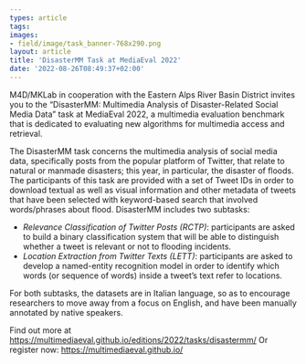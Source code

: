 ```yaml
---
types: article
tags:
images: 
- field/image/task_banner-768x290.png
layout: article
title: 'DisasterMM Task at MediaEval 2022'
date: '2022-08-26T08:49:37+02:00'
---
```

<p>M4D/MKLab in cooperation with the Eastern Alps River Basin District invites you to the “DisasterMM: Multimedia Analysis of Disaster-Related Social Media Data” task at MediaEval 2022, a multimedia evaluation benchmark that is dedicated to evaluating new algorithms for multimedia access and retrieval.</p>
<p>The DisasterMM task concerns the multimedia analysis of social media data, specifically posts from the popular platform of Twitter, that relate to natural or manmade disasters; this year, in particular, the disaster of floods. The participants of this task are provided with a set of Tweet IDs in order to download textual as well as visual information and other metadata of tweets that have been selected with keyword-based search that involved words/phrases about flood. DisasterMM includes two subtasks:</p>
<ul>
<li><i>Relevance Classification of Twitter Posts (RCTP)</i>: participants are asked to build a binary classification system that will be able to distinguish whether a tweet is relevant or not to flooding incidents.</li>
<li><i>Location Extraction from Twitter Texts (LETT)</i>: participants are asked to develop a named-entity recognition model in order to identify which words (or sequence of words) inside a tweet’s text refer to locations.</li>
</ul>
<p>For both subtasks, the datasets are in Italian language, so as to encourage researchers to move away from a focus on English, and have been manually annotated by native speakers.</p>
Find out more at <a href="https://multimediaeval.github.io/editions/2022/tasks/disastermm/">https://multimediaeval.github.io/editions/2022/tasks/disastermm/</a>
Or register now: <a href="https://multimediaeval.github.io/">https://multimediaeval.github.io/</a>